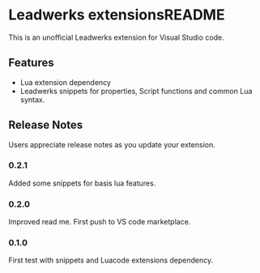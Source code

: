 # Leadwerks extensionsREADME
This is an unofficial Leadwerks extension for Visual Studio code. 

## Features
- Lua extension dependency
- Leadwerks snippets for properties, Script functions and common Lua syntax.


## Release Notes
Users appreciate release notes as you update your extension.


### 0.2.1
Added some snippets for basis lua features.

### 0.2.0
Improved read me. First push to VS code marketplace.

### 0.1.0
First test with snippets and Luacode extensions dependency.

